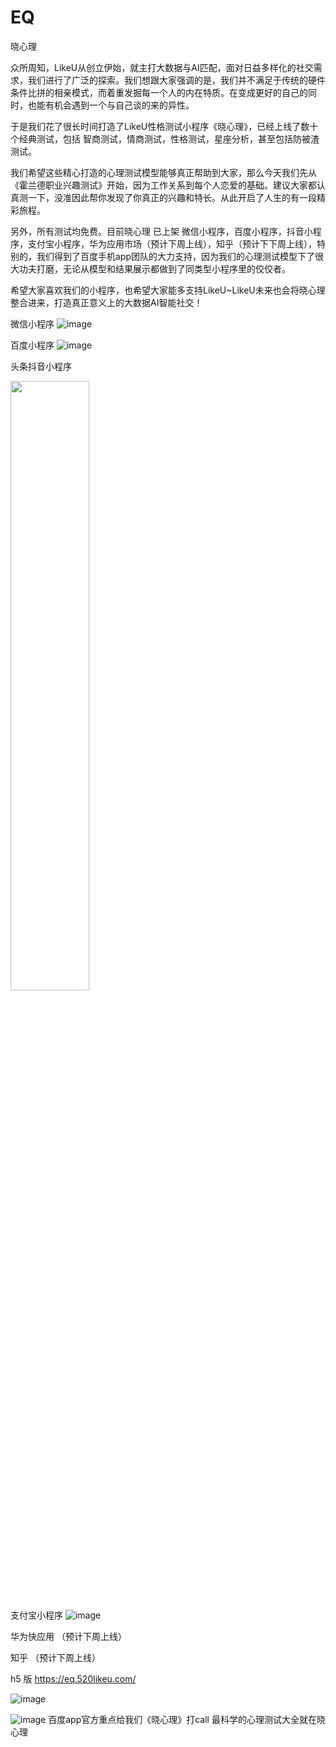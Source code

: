 # EQ

晓心理

众所周知，LikeU从创立伊始，就主打大数据与AI匹配，面对日益多样化的社交需求，我们进行了广泛的探索。我们想跟大家强调的是，我们并不满足于传统的硬件条件比拼的相亲模式，而着重发掘每一个人的内在特质。在变成更好的自己的同时，也能有机会遇到一个与自己谈的来的异性。

于是我们花了很长时间打造了LikeU性格测试小程序《晓心理》，已经上线了数十个经典测试，包括 智商测试，情商测试，性格测试，星座分析，甚至包括防被渣测试。

我们希望这些精心打造的心理测试模型能够真正帮助到大家，那么今天我们先从《霍兰德职业兴趣测试》开始，因为工作关系到每个人恋爱的基础。建议大家都认真测一下，没准因此帮你发现了你真正的兴趣和特长。从此开启了人生的有一段精彩旅程。

另外，所有测试均免费。目前晓心理 已上架 微信小程序，百度小程序，抖音小程序，支付宝小程序，华为应用市场（预计下周上线），知乎（预计下下周上线），特别的，我们得到了百度手机app团队的大力支持，因为我们的心理测试模型下了很大功夫打磨，无论从模型和结果展示都做到了同类型小程序里的佼佼者。

希望大家喜欢我们的小程序，也希望大家能多支持LikeU~LikeU未来也会将晓心理整合进来，打造真正意义上的大数据AI智能社交！

微信小程序
![image](https://user-images.githubusercontent.com/10215059/116716385-450ff280-aa0a-11eb-977e-f548387c737b.png)

百度小程序
![image](https://user-images.githubusercontent.com/10215059/116716400-49d4a680-aa0a-11eb-85de-92ff915d501f.png)

头条抖音小程序

<img src="![image](https://user-images.githubusercontent.com/10215059/116716409-4d682d80-aa0a-11eb-8b32-285d5db304a6.png)" width="50%" height="50%">



支付宝小程序
![image](https://user-images.githubusercontent.com/10215059/116716426-51944b00-aa0a-11eb-8ed5-f5c815e51422.png)

华为快应用
（预计下周上线）

知乎
（预计下周上线）

h5 版
https://eq.520likeu.com/

![image](https://user-images.githubusercontent.com/10215059/116716440-56f19580-aa0a-11eb-8fe0-0617a33a98ac.png)

![image](https://user-images.githubusercontent.com/10215059/116716453-59ec8600-aa0a-11eb-94c0-d6677d0a1cae.png)
百度app官方重点给我们《晓心理》打call
最科学的心理测试大全就在晓心理
